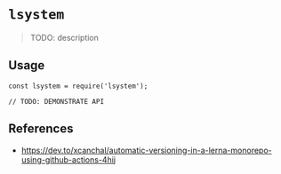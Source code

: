# `lsystem`

> TODO: description

## Usage

```
const lsystem = require('lsystem');

// TODO: DEMONSTRATE API
```

## References

* https://dev.to/xcanchal/automatic-versioning-in-a-lerna-monorepo-using-github-actions-4hij

